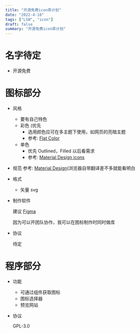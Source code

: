 ```yaml
---
title: "开源免费icon库计划"
date: "2022-4-18"
tags: ["LSW", "icon"]
draft: false
summary: "开源免费icon库计划"
---
```


# 名字待定

- 开源免费

# 图标部分

- 风格
  - 要有自己特色
  - 彩色 (优先
    - 选用颜色应可在多主题下使用，如网页的亮暗主题
    - 参考: [Flat Color](https://icons8.github.io/flat-color-icons/)
  - 单色
    - 优先 Outlined，Filled 以后看需求
    - 参考: [Material Design icons](https://fonts.google.com/icons?selected=Material+Icons&icon.style=Outlined)
- 规范 参考: [Material Design](https://material-io.cn/design/iconography/system-icons.html)(浏览器自带翻译差不多就能看明白
- 格式
  - 矢量 svg
- 制作软件

  建议 [Figma](https://www.figma.com/)

  因为可以开团队协作，我可以在图标制作时同时做库

- 协议

  待定

# 程序部分

- 功能
  - 可通过组件获取图标
  - 图标选择器
  - 预览网站
- 协议

  GPL-3.0
